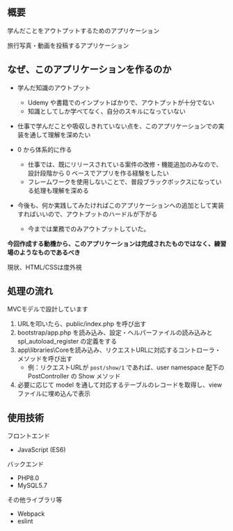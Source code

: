 ## 概要

学んだことをアウトプットするためのアプリケーション

旅行写真・動画を投稿するアプリケーション

## なぜ、このアプリケーションを作るのか

- 学んだ知識のアウトプット

    - Udemy や書籍でのインプットばかりで、アウトプットが十分でない
    - 知識としてしか学べてなく、自分のスキルになっていない

- 仕事で学んだことや吸収しきれていない点を、このアプリケーションでの実装を通して理解を深めたい

- 0 から体系的に作る

    - 仕事では、既にリリースされている案件の改修・機能追加のみなので、設計段階から 0 ベースでアプリを作る経験をしたい
    - フレームワークを使用しないことで、普段ブラックボックスになっている処理も理解を深める

- 今後も、何か実践してみたければこのアプリケーションへの追加として実装すればいいので、アウトプットのハードルが下がる
    - 今までは業務でのみアウトプットしていた。

**今回作成する動機から、このアプリケーションは完成されたものではなく、練習場のようなものであるべき**

現状、HTML/CSSは度外視

## 処理の流れ

MVCモデルで設計しています

1. URLを叩いたら、public/index.php を呼び出す
2. bootstrap/app.php を読み込み、設定・ヘルパーファイルの読み込みと spl_autoload_register の定義をする
3. app\libraries\Coreを読み込み、リクエストURLに対応するコントローラ・メソッドを呼び出す
    - 例：リクエストURLが `post/show/1` であれば、user namespace 配下の PostController の Show メソッド
4. 必要に応じて model を通して対応するテーブルのレコードを取得し、view ファイルに埋め込んで表示

## 使用技術

フロントエンド
- JavaScript (ES6)

バックエンド
- PHP8.0
- MySQL5.7

その他ライブラリ等
- Webpack
- eslint